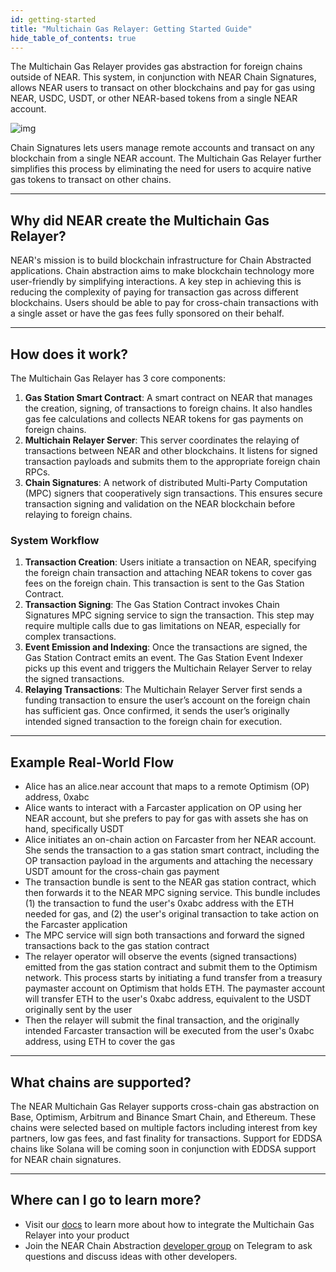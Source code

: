 ```yaml
---
id: getting-started
title: "Multichain Gas Relayer: Getting Started Guide"
hide_table_of_contents: true
---
```


The Multichain Gas Relayer provides gas abstraction for foreign chains outside of NEAR. This system, in conjunction with NEAR Chain Signatures, allows NEAR users to transact on other blockchains and pay for gas using NEAR, USDC, USDT, or other NEAR-based tokens from a single NEAR account.

![img](https://pages.near.org/wp-content/uploads/2024/02/acct-abstraction-blog-1.png)

Chain Signatures lets users manage remote accounts and transact on any blockchain from a single NEAR account. The Multichain Gas Relayer further simplifies this process by eliminating the need for users to acquire native gas tokens to transact on other chains.


---

## Why did NEAR create the Multichain Gas Relayer?

NEAR's mission is to build blockchain infrastructure for Chain Abstracted applications. Chain abstraction aims to make blockchain technology more user-friendly by simplifying interactions. A key step in achieving this is reducing the complexity of paying for transaction gas across different blockchains. Users should be able to pay for cross-chain transactions with a single asset or have the gas fees fully sponsored on their behalf.

---

## How does it work?

The Multichain Gas Relayer has 3 core components:

1. **Gas Station Smart Contract**: A smart contract on NEAR that manages the creation, signing, of transactions to foreign chains. It also handles gas fee calculations and collects NEAR tokens for gas payments on foreign chains.  
2. **Multichain Relayer Server**: This server coordinates the relaying of transactions between NEAR and other blockchains. It listens for signed transaction payloads and submits them to the appropriate foreign chain RPCs.  
3. **Chain Signatures**: A network of distributed Multi-Party Computation (MPC) signers that cooperatively sign transactions. This ensures secure transaction signing and validation on the NEAR blockchain before relaying to foreign chains.

### System Workflow

1. **Transaction Creation**: Users initiate a transaction on NEAR, specifying the foreign chain transaction and attaching NEAR tokens to cover gas fees on the foreign chain. This transaction is sent to the Gas Station Contract.  
2. **Transaction Signing**: The Gas Station Contract invokes Chain Signatures MPC signing service to sign the transaction. This step may require multiple calls due to gas limitations on NEAR, especially for complex transactions.  
3. **Event Emission and Indexing**: Once the transactions are signed, the Gas Station Contract emits an event. The Gas Station Event Indexer picks up this event and triggers the Multichain Relayer Server to relay the signed transactions.  
4. **Relaying Transactions**: The Multichain Relayer Server first sends a funding transaction to ensure the user’s account on the foreign chain has sufficient gas. Once confirmed, it sends the user’s originally intended signed transaction to the foreign chain for execution.

---

## Example Real-World Flow

* Alice has an alice.near account that maps to a remote Optimism (OP) address, 0xabc  
* Alice wants to interact with a Farcaster application on OP using her NEAR account, but she prefers to pay for gas with assets she has on hand, specifically USDT  
* Alice initiates an on-chain action on Farcaster from her NEAR account. She sends the transaction to a gas station smart contract, including the OP transaction payload in the arguments and attaching the necessary USDT amount for the cross-chain gas payment  
* The transaction bundle is sent to the NEAR gas station contract, which then forwards it to the NEAR MPC signing service. This bundle includes (1) the transaction to fund the user's 0xabc address with the ETH needed for gas, and (2) the user's original transaction to take action on the Farcaster application  
* The MPC service will sign both transactions and forward the signed transactions back to the gas station contract  
* The relayer operator will observe the events (signed transactions) emitted from the gas station contract and submit them to the Optimism network. This process starts by initiating a fund transfer from a treasury paymaster account on Optimism that holds ETH. The paymaster account will transfer ETH to the user's 0xabc address, equivalent to the USDT originally sent by the user  
* Then the relayer will submit the final transaction, and the originally intended Farcaster transaction will be executed from the user's 0xabc address, using ETH to cover the gas

---

## What chains are supported?

The NEAR Multichain Gas Relayer supports cross-chain gas abstraction on Base, Optimism, Arbitrum and Binance Smart Chain, and Ethereum. These chains were selected based on multiple factors including interest from key partners, low gas fees, and fast finality for transactions. Support for EDDSA chains like Solana will be coming soon in conjunction with EDDSA support for NEAR chain signatures.

---

## Where can I go to learn more?

* Visit our [docs](https://docs.near.org/build/chain-abstraction/multichain-gas-relayer/overview) to learn more about how to integrate the Multichain Gas Relayer into your product  
* Join the NEAR Chain Abstraction [developer group](https://t.me/chain\_abstraction) on Telegram to ask questions and discuss ideas with other developers.